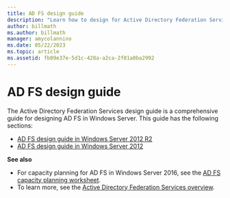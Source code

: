 ```yaml
---
title: AD FS design guide
description: "Learn how to design for Active Directory Federation Services (AD FS) in Windows Server 2012 R2 and Windows Server 2012."
author: billmath
ms.author: billmath
manager: amycolannino
ms.date: 05/22/2023
ms.topic: article
ms.assetid: fb09e37e-5d1c-428a-a2ca-2f01a0ba2992
---
```


# AD FS design guide

The Active Directory Federation Services design guide is a comprehensive guide for designing AD FS in Windows Server. This guide has the following sections:

- [AD FS design guide in Windows Server 2012 R2](AD-FS-Design-Guide-in-Windows-Server-2012-R2.md)
- [AD FS design guide in Windows Server 2012](AD-FS-Design-Guide-in-Windows-Server-2012.md)

**See also**

- For capacity planning for AD FS in Windows Server 2016, see the [AD FS capacity planning worksheet](https://adfsdocs.blob.core.windows.net/adfs/ADFSCapacity2016.xlsx).
- To learn more, see the [Active Directory Federation Services overview](../../Active-Directory-Federation-Services.md).
